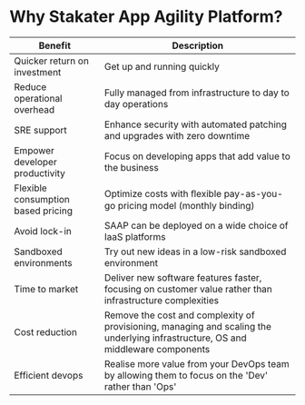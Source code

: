 
# Why Stakater App Agility Platform?

| Benefit   |  Description  |
| -- | -- |
| Quicker return on investment | Get up and running quickly |
| Reduce operational overhead | Fully managed from infrastructure to day to day operations |
| SRE support | Enhance security with automated patching and upgrades with zero downtime |
| Empower developer productivity | Focus on developing apps that add value to the business |
| Flexible consumption based pricing | Optimize costs with ﬂexible pay-as-you-go pricing model (monthly binding) |
| Avoid lock-in | SAAP can be deployed on a wide choice of IaaS platforms |
| Sandboxed environments | Try out new ideas in a low-risk sandboxed environment |
| Time to market | Deliver new software features faster, focusing on customer value rather than infrastructure complexities |
| Cost reduction | Remove the cost and complexity of provisioning, managing and scaling the underlying infrastructure, OS and middleware components |
| Efficient devops | Realise more value from your DevOps team by allowing them to focus on the 'Dev' rather than 'Ops' |
